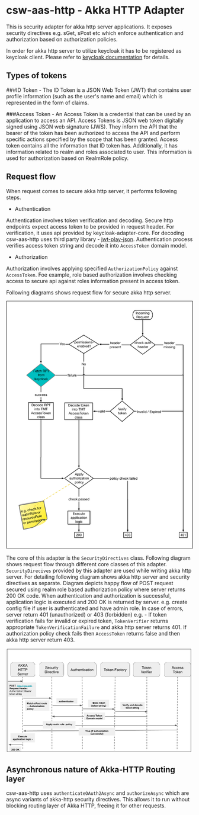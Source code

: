 # csw-aas-http - Akka HTTP Adapter 

This is security adapter for akka http server applications. It exposes security directives e.g. sGet, sPost etc which enforce
authentication and authorization based on authorization policies.

In order for akka http server to utilize keycloak it has to be registered as keycloak client. Please refer to [keycloak documentation](https://www.keycloak.org/docs/latest/getting_started/index.html)
for details.

## Types of tokens

###ID Token - 
The ID Token is a JSON Web Token (JWT) that contains user profile information (such as the user's name and email) 
which is represented in the form of claims.

###Access Token - 
An Access Token is a credential that can be used by an application to access an API. Access Tokens is JSON web token digitally 
signed using JSON web signature (JWS). They inform the API that the bearer of the token has been authorized to access the API and perform 
specific actions specified by the scope that has been granted. Access token contains all the information that ID token has. 
Additionally, it has information related to realm and roles associated to user. This information is used for authorization 
based on RealmRole policy.

## Request flow 

When request comes to secure akka http server, it performs following steps.

- Authentication 

Authentication involves token verification and decoding. Secure http endpoints expect access token to be provided in request header. 
For verification, it uses api provided by keycloak-adapter-core. For decoding csw-aas-http uses third party library - [jwt-play-json](https://github.com/pauldijou/jwt-scala).
Authentication process verifies access token string and decode 
it into `AccessToken` domain model. 

- Authorization

Authorization involves applying specified `AuthorizationPolicy` against `AccessToken`. Foe example, role based authorization 
involves checking access to secure api against roles information present in access token.
 
Following diagrams shows request flow for secure akka http server.

![aas-http-flow.png](akka-http-workflow.png) 



The core of this adapter is the `SecurityDirectives` class. Following diagram shows request flow through different core classes
of this adapter. `SecurityDirecives` provided by this adapter are used while writing akka http server. For detailing following
diagram shows akka http server and security directives as separate. Diagram depicts happy flow of POST request secured using realm 
role based authorization policy where server returns 200 OK code. When authentication and authorization is successful, application logic
is executed and 200 OK is returned by server. e.g. create config file if user is authenticated and have admin role. 
In case of errors, server return 401 (unauthorized) or 403 (forbidden) e.g. - If token verification fails for invalid or 
expired token, `TokenVerifier` returns appropriate `TokenVerificationFailure` and akka http server returns 401. 
If authorization policy check fails then `AccessToken` returns false and then akka http server return 403.

![aas-http-sequence-diagram](aas-http-sequence-diagram.png)

## Asynchronous nature of Akka-HTTP Routing layer

csw-aas-http uses `authenticateOAuth2Async` and `authorizeAsync` which are async variants of akka-http security directives. This allows 
it to run without blocking routing layer of Akka HTTP, freeing it for other requests.

